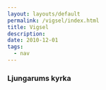 ```yaml
---
layout: layouts/default
permalink: /vigsel/index.html
title: Vigsel
description:
date: 2010-12-01
tags:
  - nav
---
```


### Ljungarums kyrka
